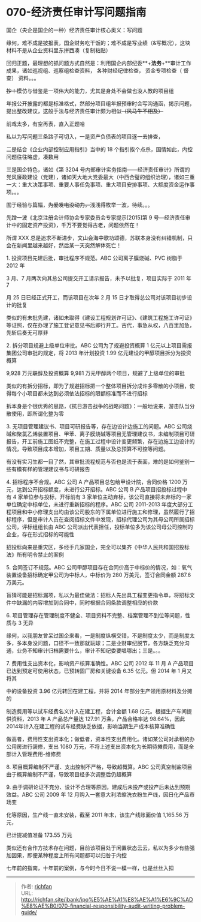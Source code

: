 # 070-经济责任审计写问题指南

国企（央企是国企的一种）经济责任审计核心奥义：写问题

缘何，难不成是披报表，国企财务吃干饭的；难不成是写业绩（&写概况），这块材料不是从企业资料里东拼西凑（复制粘贴）

回归正题，最理想的抓问题方式自然是：利用国企内部纪委**+**法务**+**审计工作成果，诸如巡视组、巡察组检查资料， 各种财经纪律检查， 资金专项检查（ 督查） 资料。。。

~~抄！~~模仿与借鉴是一项伟大的能力，尤其是身处不会做也没人教的项目组

年报公开披露的都是标准格式，然部分项目组年报预审时会写沟通函，揭示问题，提出整改建议，这般手法与经济责任审计颇为相似~~（~~~~风马牛不相及~~~~）~~

前戏太多，有空再表，直入正题哈

私以为写问题三条路子可切入，一是资产负债表的项目逐一去排查，

二是结合《企业内部控制应用指引》当中的 18 个指引挨个点杀，国情如此，内控问题往往略虚，凑数用

三是国企特色，诸如《第 3204 号内部审计实务指南——经济责任审计》所谓的党风廉政建设（党建），诸如天大地大党委最大（中西合璧的组织治理），诸如三重一大：重大决策事项、重要人事任免事项、重大项目安排事项、大额度资金运作事项。。。

囿于经验与篇幅，~~为爱发电没动力，~~浅浅得枚举一波，待续。。。

  

先蹭一波《北京注册会计师协会专家委员会专家提示[2015]第 9 号—经济责任审计中的固定资产投资》，千万不要觉得古老，问题依然在！

所谓 XXX 总是追求不断进步，文山会海中歌功颂德，苏联本身没有纠错机制，只会在新闻里越来越好，然后某一天突然解体死亡！

1. 投资项目先建后批，审批程序不规范。ABC 公司离子膜烧碱、PVC 树脂于 2012 年

3 月、7 月两次向其总公司提交开工请示报告，未予以批复，项目实际于 2011 年 7

月 25 日已经正式开工，而该项目在次年 2 月 15 日才取得总公司对该项目初步设计的批复

类似的有未批先建，诸如未取得《建设工程规划许可证》、《建筑工程施工许可证》等证照，仅在办理了施工登记意见书后即行开工。古代，事急从权，八百里加急， 先斩后奏无可厚非

2. 拆分项目规避上级单位审批。ABC 公司为了规避投资概算 1 亿元以上项目需报集团公司审批的规定，将 2013 年计划投资 1.99 亿元建设的甲醇项目拆分为投资概算

9,928 万元联醇及投资概算 9,981 万元甲醇两个项目，规避了上级单位的审批

类似的有拆分招标，即为了规避招标把一个整体项目拆分成许多零散的小项目，使得每个小项目都未达到必须依法招标的限额标准而不进行招标

拆本身是个很优秀的思路，《抗日游击战争的战略问题》：一般地说来，游击队当分散使用，即所谓化整为零

3. 无项目管理建议书、项目可研报告等，存在边设计边施工的问题。ABC 公司烧碱和聚氯乙烯装置项目、甲苯、离子膜烧碱等项目无管理建议书，未编制项目可研报告，开工前施工图纸不完整，在施工过程中设计变更频繁，存在边施工边设计的情况，导致项目成本增加，项目工期、质量以及总预算不可控等问题。

有没有实习生都一目了然，其审批流程规范与否也是流于表面，难的是如何鉴别一些有模有样的管理建议书与可研报告

  

4. 招标程序不合规。ABC 公司 A 产品项目总包给甲设计院，合同价格 1200 万元，达到公开招标额度，未进行公开招标。ABC 公司 B 产品项目招投标过程中有 4 家单位参与投标，开标前有 3 家单位主动弃标，该公司直接将未弃标的一家单位确定中标单位，未进行重新招标的程序。ABC 公司 2011-2013 年度大部分工程项目和中小修理支出均由该公司股东的下属单位进行施工和修理，虽然履行了招标程序，但是审计人员在查阅招标文件中发现，招标代理公司为其母公司所属招标公司，评标组组长由 ABC 公司派出代表担任，投标单位多为该公司母公司控制的企业，存在形式招标的可能性

招投标向来是重灾区，多经手几家国企，完全可以集齐《中华人民共和国招投标法》所有明令禁止的案例

5. 合同签订不规范。ABC 公司甲醇项目存在合同价高于中标价的情况，如：氧气装置设备招标确定甲公司为中标人，中标价为 280 万美元，签订合同金额 287.6 万美元。

盲猜可能是招标漏项，私以为最佳做法：招标人先出具工程变更指令单，将招标文件中缺漏的内容增加到合同中，同时根据合同条款调整相应的价款

6. 项目管理存在管理制度不健全、项目资料不完整、档案管理不到位等问题，性质与 3 无异

缘何，以我朋友曾呆过国企来看，一是制度纵横交错，不是制度太少，而是制度太 多，多本身没问题，口径不一致那就玩球；二是业财审纪脱节，各方缺乏充分沟通，业务不知审计归档需要什么，审计不知纪委要唱哪出；三是。。。

7. 费用性支出资本化，影响资产核算准确性。ABC 公司 2012 年 11 月 A 产品项目已达到预定可使用状态，已预转固厂房和关键设备 6.35 亿元。但 2014 年 1 月又将其

中的设备投资 3.96 亿元转回在建工程，并将 2014 年部分生产领用原材料及分摊的

制造费用等以试车经费名义计入在建工程，合计金额 1.68 亿元。根据生产车间提供资料，2013 年 A 产品总产量达 127.91 万条，产品合格率达 98.64%，因此 2014年计入在建工程的试车经费缺乏依据，影响当期生产成本核算准确性

  

做高者，费用性支出资本化；做低者，资本性支出费用化。诸如某公司对承租的办公用房进行装修，支出 1080 万元，不将上述支出资本化为长期待摊费用，而是全部计入管理费用-维修费

8. 项目概算编制不严谨、支出控制不严格，导致超概算。ABC 公司真空制盐项目由于概算编制不严谨，导致项目经多次调整后仍超概算

9. 由于调研论证不充分、设计不合理等原因，建成后未投产或投产后未达到预期效益。ABC 公司 2009 年 12 月购入一套意大利浓缩洗衣粉生产线，因日化产品市场变

化等原因，生产线一直未安装，截至 2011 年末，该生产线账面价值 1,165.56 万元，

已计提减值准备 173.55 万元

类似还有合作方技术存在问题，目前该项目处于闲置状态云云，私以为多少有些强加因果，即便某种程度上所有问题都可以归咎于内控

七年前的指南，十年前的案例，与今时今日不说一模一样，也是丝丝入扣

---

> 作者: [richfan](https://richfan.site/)  
> URL: http://richfan.site/ibank/ipo%E5%AE%A1%E8%AE%A1%E6%9C%AD%E8%AE%B0/070-financial-responsibility-audit-writing-problem-guide/  

